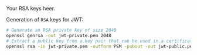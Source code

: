 Your RSA keys heer.

Generation of `RSA` keys for JWT: 
```bash
# Generate an RSA private key of size 2048
openssl genrsa -out jwt-private.pem 2048
# Extract a public key from a key pair that can be used in a certificate
openssl rsa -in jwt-private.pem -outform PEM -pubout -out jwt-public.pem
```